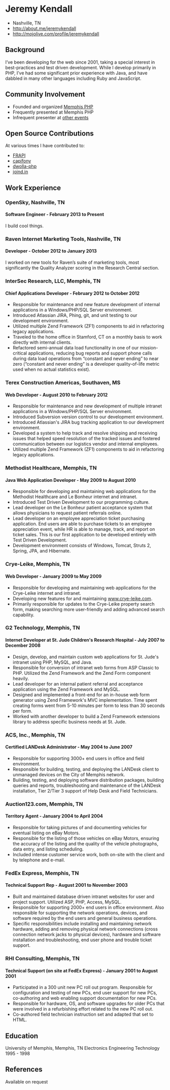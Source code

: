 # Jeremy Kendall

 * Nashville, TN
 * http://about.me/jeremykendall
 * http://mojolive.com/profile/jeremykendall

## Background 

I’ve been developing for the web since 2001, taking a special interest in best-practices and test driven development.  While I develop primarily in PHP, I’ve had some significant prior experience with Java, and have dabbled in many other languages including Ruby and JavaScript.

## Community Involvement 

 * Founded and organized [Memphis PHP](http://memphisphp.org)
 * Frequently presented at Memphis PHP
 * Infrequent presenter at [other events](http://joind.in/user/view/851)

## Open Source Contributions

At various times I have contributed to:
 * [FRAPI](https://github.com/frapi/frapi)
 * [capifony](https://github.com/everzet/capifony)
 * [dwolla-php](https://github.com/Dwolla/dwolla-php)
 * [joind.in](https://github.com/joindin/joind.in)

## Work Experience 

### OpenSky, Nashville, TN
#### Software Engineer - February 2013 to Present

I build cool things.

### Raven Internet Marketing Tools, Nashville, TN
#### Developer - October 2012 to January 2013

I worked on new tools for Raven’s suite of marketing tools, most significantly
the Quality Analyzer scoring in the Research Central section.

### InterSec Research, LLC, Memphis, TN
#### Chief Applications Developer - February 2012 to October 2012

 * Responsible for maintenance and new feature development of internal applications in a Windows/PHP/SQL Server environment.
 * Introduced Atlassian JIRA, Phing, git, and unit testing to our development environment.
 * Utilized multiple Zend Framework (ZF1) components to aid in refactoring legacy applications.
 * Traveled to the home office in Stamford, CT on a monthly basis to work directly with internal clients.
 * Refactored semi-annual data load functionality in one of our mission-critical applications, reducing bug reports and support phone calls during data load operations from “constant and never ending” to near zero (“constant and never ending” is a developer quality-of-life metric used when no actual statistics exist).

### Terex Construction Americas, Southaven, MS
#### Web Developer - August 2010 to February 2012

 * Responsible for maintenance and new development of multiple intranet applications in a Windows/PHP/SQL Server environment.
 * Introduced Subversion version control to our development environment.
 * Introduced Atlassian's JIRA bug tracking application to our development environment.
 * Developed a system to help track and resolve shipping and receiving issues that helped speed resolution of the tracked issues and fostered communication between our logistics vendor and internal employees.
 * Utilized multiple Zend Framework (ZF1) components to aid in refactoring legacy applications.

### Methodist Healthcare, Memphis, TN
#### Java Web Application Developer - May 2009 to August 2010

 * Responsible for developing and maintaining web applications for the Methodist Healthcare and Le Bonheur internet and intranet.
 * Introduced Test Driven Development to our programming culture.
 * Lead developer on the Le Bonheur patient acceptance system that allows physicians to request patient referrals online.
 * Lead developer on an employee appreciation ticket purchasing application. End users are able to purchase tickets to an employee appreciation event, while HR is able to manage, track, and report on ticket sales. This is our first application to be developed entirely with Test Driven Development.
 * Development environment consists of Windows, Tomcat, Struts 2, Spring, JPA, and Hibernate.

### Crye-Leike, Memphis, TN
#### Web Developer - January 2009 to May 2009

 * Responsible for developing and maintaining web applications for the Crye-Leike internet and intranet.
 * Developing new features for and maintaining www.crye-leike.com.
 * Primarily responsible for updates to the Crye-Leike property search form, making searching more user-friendly and adding advanced search capability.

### G2 Technology, Memphis, TN
#### Internet Developer at St. Jude Children's Research Hospital - July 2007 to December 2008

 * Design, develop, and maintain custom web applications for St. Jude's intranet using PHP, MySQL, and Java.
 * Responsible for conversion of intranet web forms from ASP Classic to PHP. Utilized the Zend Framework and the Zend Form component heavily.
 * Lead developer for an internal patient referral and acceptance application using the Zend Framework and MySQL.
 * Designed and implemented a front-end for an in-house web form generator using Zend Framework's MVC implementation. Time spent creating forms went from 5-10 minutes per form to less than 30 seconds per form.
 * Worked with another developer to build a Zend Framework extensions library to address specific business needs at St. Jude.

### ACS, Inc., Memphis, TN
#### Certified LANDesk Administrator - May 2004 to June 2007

 * Responsible for supporting 3000+ end users in office and field environment.
 * Responsible for building, testing, and deploying the LANDesk client to unmanaged devices on the City of Memphis network.
 * Building, testing, and deploying software distribution packages, building queries and reports, troubleshooting and maintenance of the LANDesk installation, Tier 2/Tier 3 support of Help Desk and Field Technicians.

### Auction123.com, Memphis, TN
#### Territory Agent - January 2004 to April 2004

 * Responsible for taking pictures of and documenting vehicles for eventual listing on eBay Motors.
 * Responsible for the listing of those vehicles on eBay Motors, ensuring the accuracy of the listing and the quality of the vehicle photographs, data entry, and listing scheduling.
 * Included intense customer service work, both on-site with the client and by telephone and e-mail.

### FedEx Express, Memphis, TN
#### Technical Support Rep - August 2001 to November 2003

 * Built and maintained database driven intranet websites for user and project support. Utilized ASP, PHP, Access, MySQL.
 * Responsible for supporting 2000+ end users in office environment. Also responsible for supporting the network operations, devices, and software required by the end users and general business operations.
 * Specific responsibilities include installing and maintaining network hardware, adding and removing physical network connections (cross connection network jacks to physical devices), hardware and software installation and troubleshooting, end user phone and trouble ticket support.

### RHI Consulting, Memphis, TN
#### Technical Support (on site at FedEx Express) - January 2001 to August 2001

 * Participated in a 300 unit new PC roll out program. Responsible for configuration and testing of new PCs, end user support for new PCs, co-authoring and web enabling support documentation for new PCs.
 * Responsible for hardware, OS, and software upgrades for older PCs that were involved in a refurbishing effort related to the new PC roll out.
 * Co-authored field technician instruction set and adapted that set to HTML.

## Education 
University of Memphis, Memphis, TN
Electronics Engineering Technology
1995 - 1998

## References
Available on request
